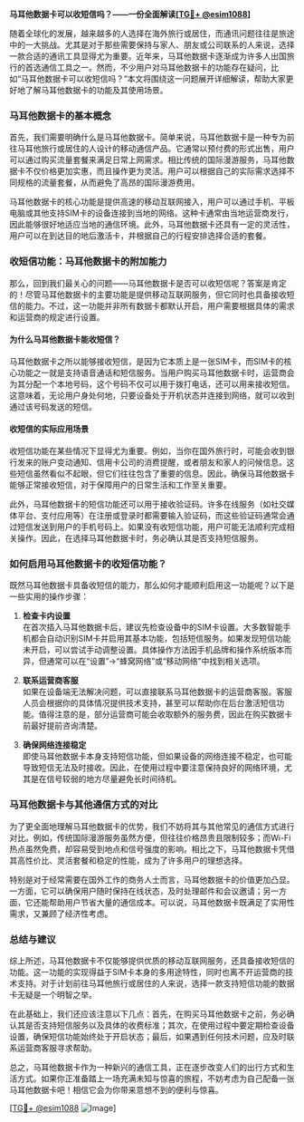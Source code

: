 **马耳他数据卡可以收短信吗？——一份全面解读[[TG💪+ @esim1088](https://t.me/s/esim1088)]**

随着全球化的发展，越来越多的人选择在海外旅行或居住，而通讯问题往往是旅途中的一大挑战。尤其是对于那些需要保持与家人、朋友或公司联系的人来说，选择一款合适的通讯工具显得尤为重要。近年来，马耳他数据卡逐渐成为许多人出国旅行的首选通信工具之一。然而，不少用户对马耳他数据卡的功能存在疑问，比如“马耳他数据卡可以收短信吗？”本文将围绕这一问题展开详细解读，帮助大家更好地了解马耳他数据卡的功能及其使用场景。

### 马耳他数据卡的基本概念

首先，我们需要明确什么是马耳他数据卡。简单来说，马耳他数据卡是一种专为前往马耳他旅行或居住的人设计的移动通信产品。它通常以预付费的形式出售，用户可以通过购买流量套餐来满足日常上网需求。相比传统的国际漫游服务，马耳他数据卡不仅价格更加实惠，而且操作更为灵活。用户可以根据自己的实际需求选择不同规格的流量套餐，从而避免了高昂的国际漫游费用。

马耳他数据卡的核心功能是提供高速的移动互联网接入，用户可以通过手机、平板电脑或其他支持SIM卡的设备连接到当地的网络。这种卡通常由当地运营商发行，因此能够很好地适应当地的通信环境。此外，马耳他数据卡还具有一定的灵活性，用户可以在到达目的地后激活卡，并根据自己的行程安排选择合适的套餐。

### 收短信功能：马耳他数据卡的附加能力

那么，回到我们最关心的问题——马耳他数据卡是否可以收短信呢？答案是肯定的！尽管马耳他数据卡的主要功能是提供移动互联网服务，但它同时也具备接收短信的能力。不过，这一功能并非所有数据卡都默认开启，用户需要根据具体的需求和运营商的规定进行设置。

#### 为什么马耳他数据卡能收短信？

马耳他数据卡之所以能够接收短信，是因为它本质上是一张SIM卡，而SIM卡的核心功能之一就是支持语音通话和短信服务。当用户购买马耳他数据卡时，运营商会为其分配一个本地号码，这个号码不仅可以用于拨打电话，还可以用来接收短信。这意味着，无论用户身处何地，只要设备处于开机状态并连接到网络，就可以收到通过该号码发送的短信。

#### 收短信的实际应用场景

收短信功能在某些情况下显得尤为重要。例如，当你在国外旅行时，可能会收到银行发来的账户变动通知、信用卡公司的消费提醒，或者朋友和家人的问候信息。这些短信虽然看似不起眼，但它们往往包含了重要的信息。因此，确保马耳他数据卡能够正常接收短信，对于保障用户的日常生活和工作至关重要。

此外，马耳他数据卡的短信功能还可以用于接收验证码。许多在线服务（如社交媒体平台、支付应用等）在注册或登录时都需要输入验证码，而这些验证码通常会通过短信发送到用户的手机号码上。如果没有收短信功能，用户可能无法顺利完成相关操作。因此，在选择马耳他数据卡时，务必确认其是否支持短信服务。

### 如何启用马耳他数据卡的收短信功能？

既然马耳他数据卡具备收短信的能力，那么如何才能顺利启用这一功能呢？以下是一些实用的操作步骤：

1. **检查卡内设置**  
   在首次插入马耳他数据卡后，建议先检查设备中的SIM卡设置。大多数智能手机都会自动识别SIM卡并启用其基本功能，包括短信服务。如果发现短信功能未开启，可以尝试手动调整设置。具体操作方法因手机品牌和操作系统版本而异，但通常可以在“设置”→“蜂窝网络”或“移动网络”中找到相关选项。

2. **联系运营商客服**  
   如果在设备端无法解决问题，可以直接联系马耳他数据卡的运营商客服。客服人员会根据你的具体情况提供技术支持，甚至可以帮助你在后台激活短信功能。值得注意的是，部分运营商可能会收取额外的服务费，因此在购买数据卡前最好提前咨询清楚。

3. **确保网络连接稳定**  
   即使马耳他数据卡本身支持短信功能，但如果设备的网络连接不稳定，也可能导致短信无法及时接收。因此，在使用过程中要注意保持良好的网络环境，尤其是在信号较弱的地方尽量避免长时间待机。

### 马耳他数据卡与其他通信方式的对比

为了更全面地理解马耳他数据卡的优势，我们不妨将其与其他常见的通信方式进行对比。例如，传统国际漫游服务虽然方便，但往往价格昂贵且限制较多；而Wi-Fi热点虽然免费，却容易受到地点和信号强度的影响。相比之下，马耳他数据卡凭借其高性价比、灵活套餐和稳定的性能，成为了许多用户的理想选择。

特别是对于经常需要在国外工作的商务人士而言，马耳他数据卡的价值更加凸显。一方面，它可以确保用户随时保持在线状态，及时处理邮件和会议邀请；另一方面，它还能帮助用户节省大量的通信成本。可以说，马耳他数据卡既满足了实用性需求，又兼顾了经济性考虑。

### 总结与建议

综上所述，马耳他数据卡不仅能够提供优质的移动互联网服务，还具备接收短信的功能。这一功能的实现得益于SIM卡本身的多用途特性，同时也离不开运营商的技术支持。对于计划前往马耳他旅行或居住的人来说，选择一款支持短信功能的数据卡无疑是一个明智之举。

在此基础上，我们还应该注意以下几点：首先，在购买马耳他数据卡之前，务必确认其是否支持短信服务以及具体的收费标准；其次，在使用过程中要定期检查设备设置，确保短信功能始终处于开启状态；最后，如果遇到任何技术问题，应及时联系运营商客服寻求帮助。

总之，马耳他数据卡作为一种新兴的通信工具，正在逐步改变人们的出行方式和生活方式。如果你正准备踏上一场充满未知与惊喜的旅程，不妨考虑为自己配备一张马耳他数据卡吧！相信它会为你带来意想不到的便利与惊喜。

[[TG💪+ @esim1088](https://t.me/s/esim1088) ![Image](https://i.postimg.cc/4NQfJmqS/Snipaste-2025-05-13-00-14-12.png)]